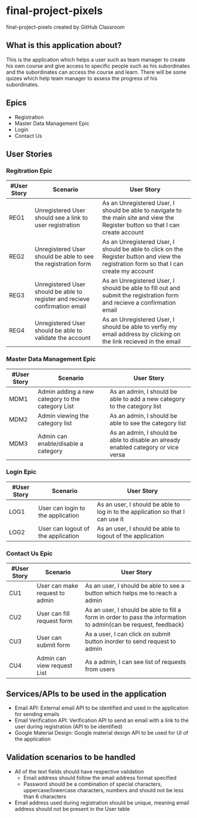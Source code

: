 # final-project-pixels
final-project-pixels created by GitHub Classroom

## What is this application about?
This is the application which helps a user such as team manager to create his own course and give access to specific people such as his subordinates and the subordinates can access the course and learn. There will be some quizes which help team manager to assess the progress of his subordinates.

## Epics
- Registration
- Master Data Management Epic
- Login
- Contact Us 

## User Stories

### Regitration Epic
|#User Story|Scenario|User Story|
|---|---|---|
|REG1|Unregistered User should see a link to user registration|As an Unregistered User, I should be able to navigate to the main site and view the Register button so that I can create account|
|REG2|Unregistered User should be able to see the registration form|As an Unregistered User, I should be able to click on the Register button and view the registration form so that I can create my account|
|REG3|Unregistered User should be able to register and recieve confirmation email|As an Unregistered User, I should be able to fill out and submit the registration form and recieve a confirmation email|
|REG4|Unregistered User should be able to validate the account|As an Unregistered User, I should be able to verfiy my email address by clicking on the link recieved in the email|


### Master Data Management Epic
|#User Story|Scenario|User Story|
|---|---|---|
|MDM1|Admin adding a new category to the category List|As an admin, I should be able to add a new category to the category list|
|MDM2|Admin viewing the category list|As an admin, I should be able to see the category list|
|MDM3|Admin can enable/disable a category|As an admin, I should be able to disable an already enabled category or vice versa|


### Login Epic
|#User Story|Scenario|User Story|
|---|---|---|
|LOG1|User can login to the application|As an user, I should be able to log in to the application so that I can use it|
|LOG2|User can logout of the application|As an user, I should be able to logout of the application|

### Contact Us Epic
|#User Story|Scenario|User Story|
|---|---|---|
|CU1|User can make request to admin|As an user, I should be able to see a button which helps me to reach a admin|
|CU2|User can fill request form|As an user, I should be able to fill a form in order to pass the information to admin(can be request, feedback)|
|CU3|User can submit form|As a user, I can click on submit button inorder to send request to admin|
|CU4|Admin can view request List|As a admin, I can see list of requests from users|


## Services/APIs to be used in the application
- Email API: External email API to be identified and used in the application for sending emails
- Email Verification API: Verification API to send an email with a link to the user during registration (API to be identified)
- Google Material Design: Google material design API to be used for UI of the application

## Validation scenarios to be handled
- All of the text fields should have respective validation
  - Email address should follow the email address format specified
  - Password should be a combination of special characters, uppercase/lowercase characters, numbers and should not be less than 6 characters
- Email address used during registration should be unique, meaning email address should not be present in the User table
